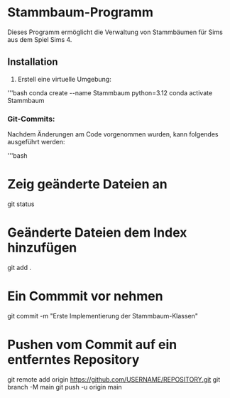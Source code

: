 # Stammbaum-Programm
Dieses Programm ermöglicht die Verwaltung von Stammbäumen für Sims aus dem Spiel Sims 4. 

## Installation 
1. Erstell eine virtuelle Umgebung: 

'''bash
conda create --name Stammbaum python=3.12
conda activate Stammbaum

### Git-Commits:
Nachdem Änderungen am Code vorgenommen wurden, kann folgendes ausgeführt werden:

'''bash
# Zeig geänderte Dateien an
git status

# Geänderte Dateien dem Index hinzufügen
git add . 

# Ein Commmit vor nehmen
git commit -m "Erste Implementierung der Stammbaum-Klassen"

# Pushen vom Commit auf ein entferntes Repository 
git remote add origin https://github.com/USERNAME/REPOSITORY.git
git branch -M main
git push -u origin main
